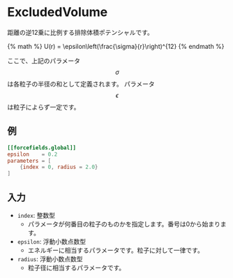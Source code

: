 # ExcludedVolume

距離の逆12乗に比例する排除体積ポテンシャルです。

{% math %}
U(r) = \epsilon\left(\frac{\sigma}{r}\right)^{12}
{% endmath %}

ここで、上記のパラメータ$$\sigma$$は各粒子の半径の和として定義されます。
パラメータ$$\epsilon$$は粒子によらず一定です。

## 例

```toml
[[forcefields.global]]
epsilon    = 0.2
parameters = [
    {index = 0, radius = 2.0}
]
```

## 入力

- `index`: 整数型
  - パラメータが何番目の粒子のものかを指定します。番号は0から始まります。
- `epsilon`: 浮動小数点数型
  - エネルギーに相当するパラメータです。粒子に対して一律です。
- `radius`: 浮動小数点数型
  - 粒子径に相当するパラメータです。

